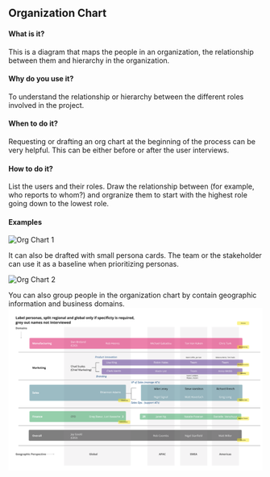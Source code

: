 ## Organization Chart

#### What is it?
This is a diagram that maps the people in an organization, the relationship between them and hierarchy in the organization.

#### Why do you use it?
To understand the relationship or hierarchy between the different roles involved in the project.

#### When to do it?
Requesting or drafting an org chart at the beginning of the process can be very helpful. This can be either before or after the user interviews. 

#### How to do it?
List the users and their roles. Draw the relationship between (for example, who reports to whom?) and orgranize them to start with the highest role going down to the lowest role.

#### Examples

![Org Chart 1](/images/org-chart-1.png?raw=true "Org Chart 1")

It can also be drafted with small persona cards. The team or the stakeholder can use it as a baseline when prioritizing personas. 

![Org Chart 2](/images/org-chart-2.png?raw=true "Org Chart 2")

You can also group people in the organization chart by contain geographic information and business domains.
![Org Chart 3](/images/org-chart-regions.png?raw=true "Org Chart 3")
